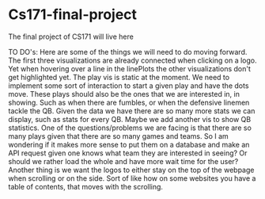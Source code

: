 # Cs171-final-project
The final project of CS171 will live here

TO DO's: 
Here are some of the things we will need to do moving forward.
The first three visualizations are already connected when clicking on a logo. Yet when hovering over a line in the linePlots the other visualizations don't get highlighted yet.
The play vis is static at the moment. We need to implement some sort of interaction to start a given play and have the dots move. These plays should also be the ones that we are interested in, in 
showing. Such as when there are fumbles, or when the defensive linemen tackle the QB.
Given the data we have there are so many more stats we can display, such as stats for every QB. Maybe we add another vis to show QB statistics.
One of the questions/problems we are facing is that there are so many plays given that there are so many games and teams. So I am wondering if it makes more sense to put them on a database and 
make an API request given one knows what team they are interested in seeing? Or should we rather load the whole and have more wait time for the user?
Another thing is we want the logos to either stay on the top of the webpage when scrolling or on the side. Sort of like how on some websites you have a table of contents, that moves with the 
scrolling.
